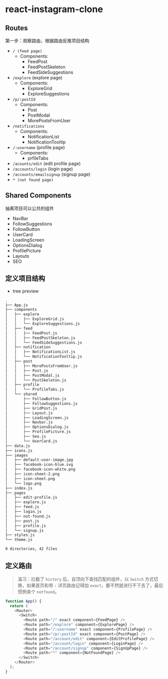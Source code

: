 # react-instagram-clone

## Routes

第一步：观察路由，根据路由反推项目结构

- `/ (feed page)`
  - Components:
    - FeedPost
    - FeedPostSkeleton
    - FeedSideSuggestions
- `/explore` (explore page)
  - Components:
    - ExploreGrid
    - ExploreSuggestions
- `/p/:postId`
  - Components:
    - Post
    - PostModal
    - MorePostsFromUser
- `/notifications`
  - Components:
    - NotificationList
    - NotificationTooltip
- `/:username` (profile page)
  - Components:
    - prfileTabs
- `/acounts/edit` (edit profile page)
- `/accounts/login` (login page)
- `/accounts/emailsignup` (signup page)
- `* (not found page)`

## Shared Components

抽离项目可以公共的组件

- NavBar
- FollowSuggestions
- FollowButton
- UserCard
- LoadingScreen
- OptionsDialog
- ProfilePicture
- Layouts
- SEO

## 定义项目结构

- tree preview

```bash
.
├── App.js
├── components
│   ├── explore
│   │   ├── ExploreGrid.js
│   │   └── ExploreSuggestions.js
│   ├── feed
│   │   ├── FeedPost.js
│   │   ├── FeedPostSkeleton.js
│   │   └── FeedSideSuggestions.js
│   ├── notification
│   │   ├── NotificationList.js
│   │   └── NotificationTooltip.js
│   ├── post
│   │   ├── MorePostsFromUser.js
│   │   ├── Post.js
│   │   ├── PostModal.js
│   │   └── PostSkeleton.js
│   ├── profile
│   │   └── ProfileTabs.js
│   └── shared
│       ├── FollowButton.js
│       ├── FollowSuggestions.js
│       ├── GridPost.js
│       ├── Layout.js
│       ├── LoadingScreen.js
│       ├── Navbar.js
│       ├── OptionsDialog.js
│       ├── ProfilePicture.js
│       ├── Seo.js
│       └── UserCard.js
├── data.js
├── icons.js
├── images
│   ├── default-user-image.jpg
│   ├── facebook-icon-blue.svg
│   ├── facebook-icon-white.png
│   ├── icon-sheet-2.png
│   ├── icon-sheet.png
│   └── logo.png
├── index.js
├── pages
│   ├── edit-profile.js
│   ├── explore.js
│   ├── feed.js
│   ├── login.js
│   ├── not-found.js
│   ├── post.js
│   ├── profile.js
│   └── signup.js
├── styles.js
└── theme.js

9 directories, 42 files
```

## 定义路由

> 温习：拦截了 `history` 后，自顶向下查找匹配的组件，以 `Switch` 方式切换，如果首页和带 `:` 详页路由记得加 `exact`，要不然就进行不下去了，最后惯例来个 `notfound`。

```js
function App() {
  return (
    <Router>
      <Switch>
        <Route path="/" exact component={FeedPage} />
        <Route path="/explore" component={ExplorePage} />
        <Route path="/:username" exact component={ProfilePage} />
        <Route path="/p/:postId" exact component={PostPage} />
        <Route path="/account/edit" component={EditProfilePage} />
        <Route path="/account/login" component={LoginPage} />
        <Route path="/account/signup" component={SignUpPage} />
        <Route path="*" component={NotFoundPage} />
      </Switch>
    </Router>
  );
}
```
